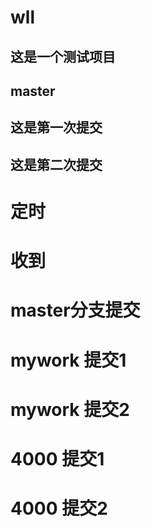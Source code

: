 # wll
## 这是一个测试项目
## master
## 这是第一次提交
## 这是第二次提交
# 定时
# 收到
# master分支提交
# mywork 提交1
# mywork 提交2
# 4000 提交1
# 4000 提交2